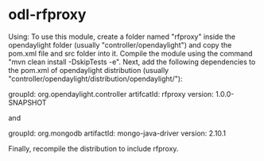 odl-rfproxy
===========

Using: To use this module, create a folder named "rfproxy" inside the opendaylight folder (usually "controller/opendaylight") and copy the pom.xml file and src folder into it. Compile the module using the command "mvn clean install -DskipTests -e". Next, add the following dependencies to the pom.xml of opendaylight distribution (usually "controller/opendaylight/distribution/opendaylight/"):

groupId: org.opendaylight.controller
artifcatId: rfproxy
version: 1.0.0-SNAPSHOT

and 

groupId: org.mongodb
artifactId: mongo-java-driver
version: 2.10.1

Finally, recompile the distribution to include rfproxy.
